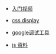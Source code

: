 - [入门视频](https://www.bilibili.com/video/BV1Kg411T7t9?p=83&vd_source=d0e4be6fd02fea51faad92fec15cda81)

- [css display](https://blog.csdn.net/HaoNanEr1989/article/details/125330251?ops_request_misc=%257B%2522request%255Fid%2522%253A%2522167257763816800213027593%2522%252C%2522scm%2522%253A%252220140713.130102334..%2522%257D&request_id=167257763816800213027593&biz_id=0&utm_medium=distribute.pc_search_result.none-task-blog-2~all~top_click~default-1-125330251-null-null.142^v68^wechat_v2,201^v4^add_ask,213^v2^t3_esquery_v2&utm_term=css%20display%E5%B1%9E%E6%80%A7&spm=1018.2226.3001.4187)

- [google调试工具](https://www.bilibili.com/video/BV1Kg411T7t9?p=59&vd_source=d0e4be6fd02fea51faad92fec15cda81)
- [js 资料](http://c.biancheng.net/view/9360.html)